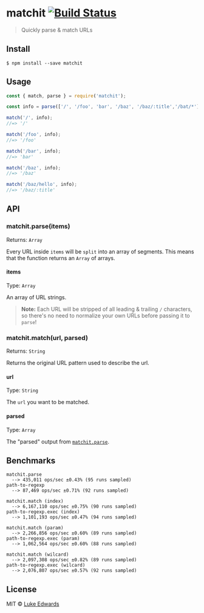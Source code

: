 # matchit [![Build Status](https://travis-ci.org/lukeed/matchit.svg?branch=master)](https://travis-ci.org/lukeed/matchit)

> Quickly parse & match URLs

## Install

```
$ npm install --save matchit
```


## Usage

```js
const { match, parse } = require('matchit');

const info = parse(['/', '/foo', 'bar', '/baz', '/baz/:title','/bat/*']);

match('/', info);
//=> '/'

match('/foo', info);
//=> '/foo'

match('/bar', info);
//=> 'bar'

match('/baz', info);
//=> '/baz'

match('/baz/hello', info);
//=> '/baz/:title'
```


## API

### matchit.parse(items)

Returns: `Array`

Every URL inside `items` will be `split` into an array of segments. This means that the function returns an `Array` of arrays.

#### items

Type: `Array`

An array of URL strings.

> **Note:** Each URL will be stripped of all leading & trailing `/` characters, so there's no need to normalize your own URLs before passing it to `parse`!

### matchit.match(url, parsed)

Returns: `String`

Returns the original URL pattern used to describe the url.

#### url

Type: `String`

The `url` you want to be matched.

#### parsed

Type: `Array`

The "parsed" output from [`matchit.parse`](#matchitparse).


## Benchmarks

```
matchit.parse
  --> 435,011 ops/sec ±0.43% (95 runs sampled)
path-to-regexp
  --> 87,469 ops/sec ±0.71% (92 runs sampled)

matchit.match (index)
  --> 6,167,110 ops/sec ±0.75% (90 runs sampled)
path-to-regexp.exec (index)
  --> 1,101,193 ops/sec ±0.47% (94 runs sampled)

matchit.match (param)
  --> 2,266,856 ops/sec ±0.60% (89 runs sampled)
path-to-regexp.exec (param)
  --> 1,062,564 ops/sec ±0.60% (88 runs sampled)

matchit.match (wilcard)
  --> 2,097,308 ops/sec ±0.82% (89 runs sampled)
path-to-regexp.exec (wilcard)
  --> 2,076,807 ops/sec ±0.57% (92 runs sampled)
```

## License

MIT © [Luke Edwards](https://lukeed.com)
